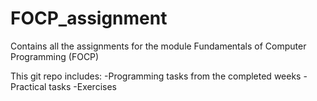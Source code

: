 # FOCP_assignment

Contains all the assignments for the module Fundamentals of Computer Programming (FOCP)

This git repo includes:
  -Programming tasks from the completed weeks
  -Practical tasks
  -Exercises
